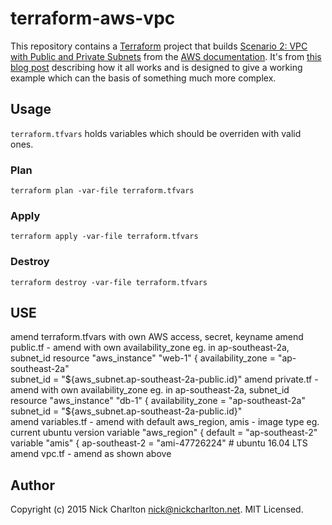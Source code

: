 # terraform-aws-vpc

This repository contains a [Terraform][] project that builds [Scenario 2: VPC
with Public and Private Subnets][scenario_two] from the [AWS documentation][].
It's from [this blog post][blog_post] describing how it all works and is
designed to give a working example which can the basis of something much more
complex.

## Usage

`terraform.tfvars` holds variables which should be overriden with valid ones.

### Plan

```
terraform plan -var-file terraform.tfvars
```

### Apply

```
terraform apply -var-file terraform.tfvars
```

### Destroy

```
terraform destroy -var-file terraform.tfvars
```
## USE

amend terraform.tfvars with own AWS access, secret, keyname
amend public.tf  - amend with own availability_zone eg. in ap-southeast-2a, subnet_id
     resource "aws_instance" "web-1" {
       availability_zone = "ap-southeast-2a"      
       subnet_id = "${aws_subnet.ap-southeast-2a-public.id}"
amend private.tf - amend with own availability_zone eg. in ap-southeast-2a, subnet_id
      resource "aws_instance" "db-1" {
          availability_zone = "ap-southeast-2a"      
          subnet_id = "${aws_subnet.ap-southeast-2a-public.id}"        
amend variables.tf - amend with default aws_region, amis - image type eg. current ubuntu version
       variable "aws_region" {
          default = "ap-southeast-2"
       variable "amis" {
        ap-southeast-2 = "ami-47726224" # ubuntu 16.04 LTS
amend vpc.tf - amend as shown above

## Author

Copyright (c) 2015 Nick Charlton <nick@nickcharlton.net>. MIT Licensed.

[Terraform]: http://terraform.io
[scenario_two]: http://docs.aws.amazon.com/AmazonVPC/latest/UserGuide/VPC_Scenario2.html
[AWS documentation]: http://aws.amazon.com/documentation/
[blog_post]: https://nickcharlton.net/posts/terraform-aws-vpc.html
